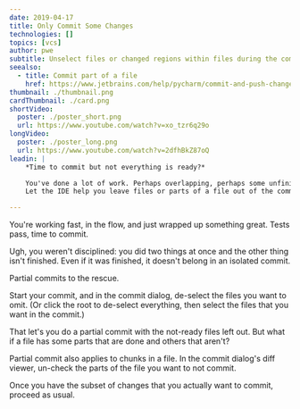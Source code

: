 ```yaml
---
date: 2019-04-17
title: Only Commit Some Changes
technologies: []
topics: [vcs]
author: pwe
subtitle: Unselect files or changed regions within files during the commit process.
seealso:
  - title: Commit part of a file
    href: https://www.jetbrains.com/help/pycharm/commit-and-push-changes.html?section=Windows%20or%20Linux#partial_commit
thumbnail: ./thumbnail.png
cardThumbnail: ./card.png
shortVideo:
  poster: ./poster_short.png
  url: https://www.youtube.com/watch?v=xo_tzr6q29o
longVideo:
  poster: ./poster_long.png
  url: https://www.youtube.com/watch?v=2dfhBkZ87oQ
leadin: |
    *Time to commit but not everything is ready?*    

    You've done a lot of work. Perhaps overlapping, perhaps some unfinished. 
    Let the IDE help you leave files or parts of a file out of the commit.

---
```


You're working fast, in the flow, and just wrapped up something great. 
Tests pass, time to commit.

Ugh, you weren't disciplined: you did two things at once and the other thing 
isn't finished. Even if it was finished, it doesn't belong in an isolated 
commit.

Partial commits to the rescue.

Start your commit, and in the commit dialog, de-select the files you want 
to omit. (Or click the root to de-select everything, then select the files 
that you want in the commit.)

That let's you do a partial commit with the not-ready files left out. But 
what if a file has some parts that are done and others that aren't?

Partial commit also applies to chunks in a file. In the commit dialog's 
diff viewer, un-check the parts of the file you want to not commit.

Once you have the subset of changes that you actually want to commit, 
proceed as usual.
